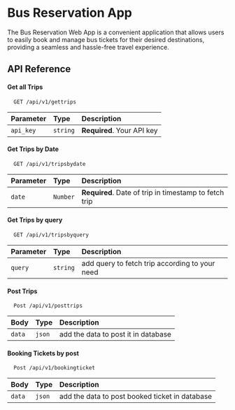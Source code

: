 # Bus Reservation App

The Bus Reservation Web App is a convenient application that allows users to easily book and manage bus tickets for their desired destinations, providing a seamless and hassle-free travel experience.

## API Reference

#### Get all Trips

```http
  GET /api/v1/gettrips
```

| Parameter | Type     | Description                |
| :-------- | :------- | :------------------------- |
| `api_key` | `string` | **Required**. Your API key |

#### Get Trips by Date

```http
  GET /api/v1/tripsbydate
```

| Parameter | Type     | Description                                           |
| :-------- | :------- | :---------------------------------------------------- |
| `date`    | `Number` | **Required**. Date of trip in timestamp to fetch trip |

#### Get Trips by query

```http
  GET /api/v1/tripsbyquery
```

| Parameter | Type     | Description                                    |
| :-------- | :------- | :--------------------------------------------- |
| `query`   | `string` | add query to fetch trip according to your need |

#### Post Trips

```http
  Post /api/v1/posttrips
```

| Body   | Type   | Description                         |
| :----- | :----- | :---------------------------------- |
| `data` | `json` | add the data to post it in database |

#### Booking Tickets by post

```http
  Post /api/v1/bookingticket
```

| Body   | Type   | Description                                    |
| :----- | :----- | :--------------------------------------------- |
| `data` | `json` | add the data to post booked ticket in database |
